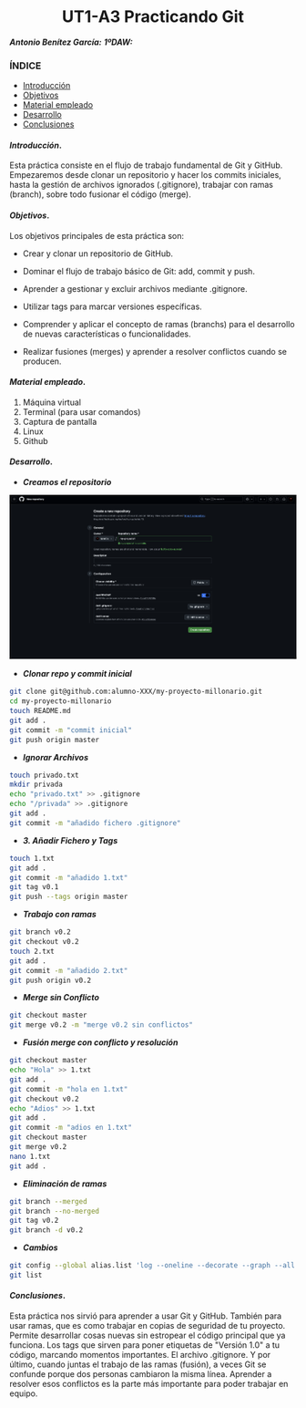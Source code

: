 
<center>

# UT1-A3 Practicando Git


</center>

***Antonio Benítez García:***
***1ºDAW:*** 

### ÍNDICE

+ [Introducción](#id1)
+ [Objetivos](#id2)
+ [Material empleado](#id3)
+ [Desarrollo](#id4)
+ [Conclusiones](#id5)


#### ***Introducción***. <a name="id1"></a>

Esta práctica consiste en el flujo de trabajo fundamental de Git y GitHub. Empezaremos desde clonar un repositorio y hacer los commits iniciales, hasta la gestión de archivos ignorados (.gitignore), trabajar con ramas (branch), sobre todo fusionar el código (merge).

#### ***Objetivos***. <a name="id2"></a>

Los objetivos principales de esta práctica son:

- Crear y clonar un repositorio de GitHub.

- Dominar el flujo de trabajo básico de Git: add, commit y push.

- Aprender a gestionar y excluir archivos mediante .gitignore.

- Utilizar tags para marcar versiones específicas.

- Comprender y aplicar el concepto de ramas (branchs) para el desarrollo de nuevas características o funcionalidades.

- Realizar fusiones (merges) y aprender a resolver conflictos cuando se producen.

#### ***Material empleado***. <a name="id3"></a>

1. Máquina virtual
2. Terminal (para usar comandos)
3. Captura de pantalla
4. Linux
5. Github 

#### ***Desarrollo***. <a name="id4"></a>

- ***Creamos el repositorio*** 

![Mi Foto](img/crear-repo.png)


- ***Clonar repo y commit inicial***

```bash
git clone git@github.com:alumno-XXX/my-proyecto-millonario.git
cd my-proyecto-millonario
touch README.md
git add .
git commit -m "commit inicial"
git push origin master
```

- ***Ignorar Archivos***

```bash
touch privado.txt
mkdir privada
echo "privado.txt" >> .gitignore
echo "/privada" >> .gitignore
git add .
git commit -m "añadido fichero .gitignore"
```

- ***3. Añadir Fichero y Tags***

```bash
touch 1.txt
git add .
git commit -m "añadido 1.txt"
git tag v0.1
git push --tags origin master
```

- ***Trabajo con ramas***

```bash
git branch v0.2
git checkout v0.2
touch 2.txt
git add .
git commit -m "añadido 2.txt"
git push origin v0.2
```
- ***Merge sin Conflicto***

```bash
git checkout master
git merge v0.2 -m "merge v0.2 sin conflictos"
```
- ***Fusión merge con conflicto y resolución***

```bash
git checkout master
echo "Hola" >> 1.txt
git add .
git commit -m "hola en 1.txt"
git checkout v0.2
echo "Adios" >> 1.txt
git add .
git commit -m "adios en 1.txt"
git checkout master
git merge v0.2
nano 1.txt
git add .
```

- ***Eliminación de ramas***

```bash
git branch --merged
git branch --no-merged
git tag v0.2
git branch -d v0.2
```

- ***Cambios***

```bash
git config --global alias.list 'log --oneline --decorate --graph --all'
git list
```
#### ***Conclusiones***. <a name="id5"></a>

Esta práctica nos sirvió para aprender a usar Git y GitHub.
También para usar ramas, que es como trabajar en copias de seguridad de tu proyecto. Permite desarrollar cosas nuevas sin estropear el código principal que ya funciona.
Los tags que sirven para poner etiquetas de "Versión 1.0" a tu código, marcando momentos importantes. El archivo .gitignore. Y por último, cuando juntas el trabajo de las ramas (fusión), a veces Git se confunde porque dos personas cambiaron la misma línea. Aprender a resolver esos conflictos es la parte más importante para poder trabajar en equipo.
